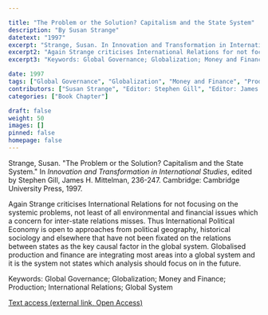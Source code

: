 ```yaml
---

title: "The Problem or the Solution? Capitalism and the State System"
description: "By Susan Strange"
datetext: "1997"
excerpt: "Strange, Susan. In Innovation and Transformation in International Studies, edited by Stephen Gill, James H. Mitelman, 236-247. Cambridge: Cambridge University Press, 1997."
excerpt2: "Again Strange criticises International Relations for not focusing on the systemic problems, not least of all environmental and financial issues which a concern for inter-state relations misses. Thus International Political Economy is open to approaches from political geography, historical sociology and elsewhere that have not been fixated on the relations between states as the key causal factor in the global system. Globalised production and finance are integrating most areas into a global system and it is the system not states which analysis should focus on in the future. "
excerpt3: "Keywords: Global Governance; Globalization; Money and Finance; Production; International Relations; Global System"

date: 1997
tags: ["Global Governance", "Globalization", "Money and Finance", "Production", "1990's"]
contributors: ["Susan Strange", "Editor: Stephen Gill", "Editor: James H. Mittelman"]
categories: ["Book Chapter"]

draft: false
weight: 50
images: []
pinned: false
homepage: false
---
```


Strange, Susan. "The Problem or the Solution? Capitalism and the State System." In *Innovation and Transformation in International Studies*, edited by Stephen Gill, James H. Mittelman, 236-247. Cambridge: Cambridge University Press, 1997.

Again Strange criticises International Relations for not focusing on the systemic problems, not least of all environmental and financial issues which a concern for inter-state relations misses. Thus International Political Economy is open to approaches from political geography, historical sociology and elsewhere that have not been fixated on the relations between states as the key causal factor in the global system. Globalised production and finance are integrating most areas into a global system and it is the system not states which analysis should focus on in the future. 

Keywords: Global Governance; Globalization; Money and Finance; Production; International Relations; Global System

[Text access (external link, Open Access)](https://www.worldcat.org/title/988811823)
